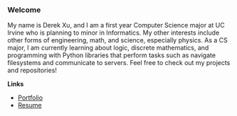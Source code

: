 ### Welcome

My name is Derek Xu, and I am a first year Computer Science major at UC Irvine who is planning to minor in Informatics. My other interests include other forms of engineering, math, and science, especially physics. As a CS major, I am currently learning about logic, discrete mathematics, and programming with Python libraries that perform tasks such as navigate filesystems and communicate to servers. Feel free to check out my projects and repositories!

**Links**
* [Portfolio](https://hctsmsl2018.github.io/portfolio/)
* [Resume](https://hctsmsl2018.github.io/portfolio/pdf_documents/Resume_DerekXu.pdf)

<!--
**hctsmsl2018/hctsmsl2018** is a ✨ _special_ ✨ repository because its `README.md` (this file) appears on your GitHub profile.

Here are some ideas to get you started:

- 🔭 I’m currently working on ...
- 🌱 I’m currently learning ...
- 👯 I’m looking to collaborate on ...
- 🤔 I’m looking for help with ...
- 💬 Ask me about ...
- 📫 How to reach me: ...
- 😄 Pronouns: ...
- ⚡ Fun fact: ...
-->
